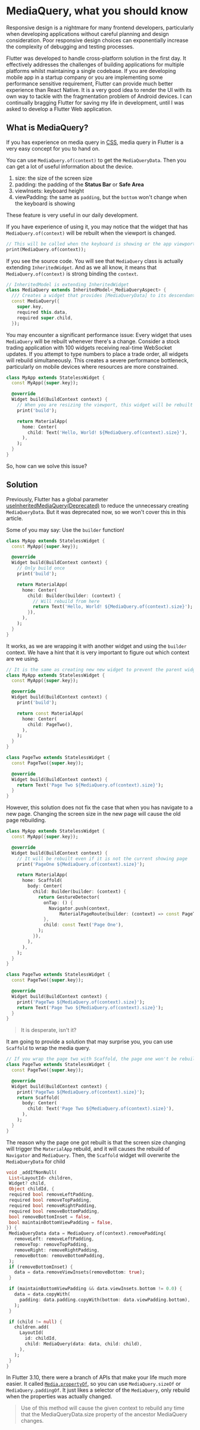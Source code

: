 # MediaQuery, what you should know

Responsive design is a nightmare for many frontend developers, particularly when developing applications without careful planning and design consideration. Poor responsive design choices can exponentially increase the complexity of debugging and testing processes.

Flutter was developed to handle cross-platform solution in the first day. It effectively addresses the challenges of building applications for multiple platforms whilst maintaining a single codebase. If you are developing mobile app in a startup company or you are implementing some performance sensitive requirement, Flutter can provide much better experience than React Native. It is a very good idea to render the UI with its own way to tackle with the fragmentation problem of Android devices. I can continually bragging Flutter for saving my life in development, until I was asked to develop a Flutter Web application.

## What is MediaQuery?

If you has experience on media query in [CSS](https://developer.mozilla.org/en-US/docs/Web/CSS/CSS_media_queries/Using_media_queries), media query in Flutter is a very easy concept for you to hand on.

You can use `MediaQuery.of(context)` to get the `MediaQueryData`. Then you can get a lot of useful information about the device.

1. size: the size of the screen size
2. padding: the padding of the **Status Bar** or **Safe Area**
3. viewInsets: keyboard height
4. viewPadding: the same as `padding`, but the `bottom` won't change when the keyboard is showing

These feature is very useful in our daily development.

 If you have experience of using it, you may notice that the widget that has `MediaQuery.of(context)` will be rebuilt when the viewport is changed.

 ```Dart
 // This will be called when the keyboard is showing or the app viewport is changing
 print(MediaQuery.of(context));
 ```

If you see the source code. You will see that `MediaQuery` class is actually extending `InheritedWidget`. And as we all know, it means that `MediaQuery.of(context)` is strong binding the `context`.

```Dart
// InheritedModel is extending InheritedWidget
class MediaQuery extends InheritedModel<_MediaQueryAspect> {
  /// Creates a widget that provides [MediaQueryData] to its descendants.
  const MediaQuery({
    super.key,
    required this.data,
    required super.child,
  });
```

You may encounter a significant performance issue: Every widget that uses `MediaQuery` will be rebuilt whenever there's a change. Consider a stock trading application with 100 widgets receiving real-time WebSocket updates. If you attempt to type numbers to place a trade order, all widgets will rebuild simultaneously. This creates a severe performance bottleneck, particularly on mobile devices where resources are more constrained.

```Dart
class MyApp extends StatelessWidget {
  const MyApp({super.key});

  @override
  Widget build(BuildContext context) {
    // When you are resizing the viewport, this widget will be rebuilt many time
    print('build');

    return MaterialApp(
      home: Center(
        child: Text('Hello, World! ${MediaQuery.of(context).size}'),
      ),
    );
  }
}

```

So, how can we solve this issue?

## Solution

Previously, Flutter has a global parameter [useInheritedMediaQuery(Deprecated)](https://api.flutter.dev/flutter/widgets/WidgetsApp/useInheritedMediaQuery.html) to reduce the unnecessary creating `MediaQueryData`. But it was deprecated now, so we won't cover this in this article.

Some of you may say: Use the `builder` function!

```Dart
class MyApp extends StatelessWidget {
  const MyApp({super.key});

  @override
  Widget build(BuildContext context) {
    // Only build once
    print('build');

    return MaterialApp(
      home: Center(
        child: Builder(builder: (context) {
          // Will rebuild from here
          return Text('Hello, World! ${MediaQuery.of(context).size}');
        }),
      ),
    );
  }
}

```

It works, as we are wrapping it with another widget and using the `builder` context. We have a hint that it is very important to figure out which context are we using.

```Dart
// It is the same as creating new new widget to prevent the parent widget rebuild
class MyApp extends StatelessWidget {
  const MyApp({super.key});

  @override
  Widget build(BuildContext context) {
    print('build');

    return const MaterialApp(
      home: Center(
        child: PageTwo(),
      ),
    );
  }
}

class PageTwo extends StatelessWidget {
  const PageTwo({super.key});

  @override
  Widget build(BuildContext context) {
    return Text('Page Two ${MediaQuery.of(context).size}');
  }
}
```

However, this solution does not fix the case that when you has navigate to a new page. Changing the screen size in the new page will cause the old page rebuilding.

```Dart
class MyApp extends StatelessWidget {
  const MyApp({super.key});

  @override
  Widget build(BuildContext context) {
    // It will be rebuilt even if it is not the current showing page
    print('PageOne ${MediaQuery.of(context).size}');

    return MaterialApp(
      home: Scaffold(
        body: Center(
          child: Builder(builder: (context) {
            return GestureDetector(
              onTap: () {
                Navigator.push(context,
                    MaterialPageRoute(builder: (context) => const PageTwo()));
              },
              child: const Text('Page One'),
            );
          }),
        ),
      ),
    );
  }
}

class PageTwo extends StatelessWidget {
  const PageTwo({super.key});

  @override
  Widget build(BuildContext context) {
    print('PageTwo ${MediaQuery.of(context).size}');
    return Text('Page Two ${MediaQuery.of(context).size}');
  }
}
```

> It is desperate, isn't it?

It am going to provide a solution that may surprise you, you can use `Scaffold` to wrap the media query.

```Dart
// If you wrap the page two with Scaffold, the page one won't be rebuilt anymore
class PageTwo extends StatelessWidget {
  const PageTwo({super.key});

  @override
  Widget build(BuildContext context) {
    print('PageTwo ${MediaQuery.of(context).size}');
    return Scaffold(
      body: Center(
        child: Text('Page Two ${MediaQuery.of(context).size}'),
      ),
    );
  }
}
```

The reason why the page one got rebuilt is that the screen size changing will trigger the `MaterialApp` rebuild, and it will causes the rebuild of `Navigator` and `MediaQuery`. Then, the `Scaffold` widget will overwrite the `MediaQueryData` for child

```Dart
void _addIfNonNull(
 List<LayoutId> children,
 Widget? child,
 Object childId, {
 required bool removeLeftPadding,
 required bool removeTopPadding,
 required bool removeRightPadding,
 required bool removeBottomPadding,
 bool removeBottomInset = false,
 bool maintainBottomViewPadding = false,
}) {
 MediaQueryData data = MediaQuery.of(context).removePadding(
   removeLeft: removeLeftPadding,
   removeTop: removeTopPadding,
   removeRight: removeRightPadding,
   removeBottom: removeBottomPadding,
 );
 if (removeBottomInset) {
   data = data.removeViewInsets(removeBottom: true);
 }

 if (maintainBottomViewPadding && data.viewInsets.bottom != 0.0) {
   data = data.copyWith(
     padding: data.padding.copyWith(bottom: data.viewPadding.bottom),
   );
 }

 if (child != null) {
   children.add(
     LayoutId(
       id: childId,
       child: MediaQuery(data: data, child: child),
     ),
   );
 }
}
```

In Flutter 3.10, there were a branch of APIs that make your life much more easier. It called [`Media.propertyOf`](https://www.youtube.com/watch?v=xVk1kPvkgAY&themeRefresh=1), so you can use `MediaQuery.sizeOf` or `MediaQuery.paddingOf`. It just likes a selector of the `MediaQuery`, only rebuild when the properties was actually changed.

> Use of this method will cause the given context to rebuild any time that the MediaQueryData.size property of the ancestor MediaQuery changes.

